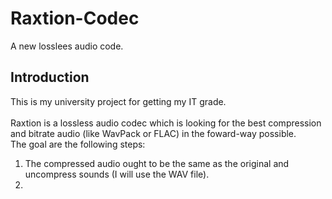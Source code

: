# Raxtion-Codec
A new losslees audio code. 

## Introduction
This is my university project for getting my IT grade.<br><br>
Raxtion is a lossless audio codec which is looking for the best compression and bitrate audio (like WavPack or FLAC) in the foward-way possible.<br>
The goal are the following steps:
<ol>
    <li>The compressed audio ought to be the same as the original and uncompress sounds (I will use the WAV file).</li>
    <li></li>
</ol>

## 